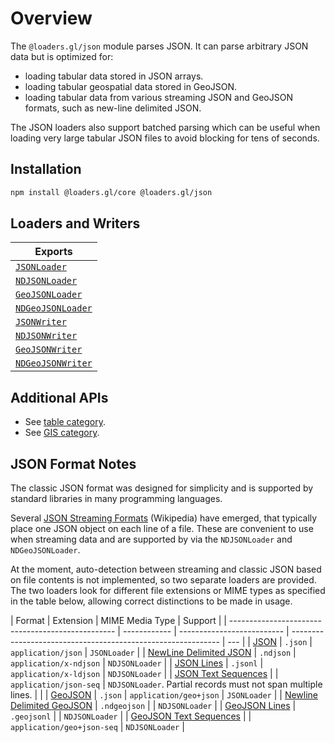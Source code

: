 # Overview

The `@loaders.gl/json` module parses JSON. It can parse arbitrary JSON data but is optimized for:

- loading tabular data stored in JSON arrays.
- loading tabular geospatial data stored in GeoJSON.
- loading tabular data from various streaming JSON and GeoJSON formats, such as new-line delimited JSON.

The JSON loaders also support batched parsing which can be useful when loading very large tabular JSON files
to avoid blocking for tens of seconds.

## Installation

```bash
npm install @loaders.gl/core @loaders.gl/json
```

## Loaders and Writers

| Exports                                                               |
| --------------------------------------------------------------------- |
| [`JSONLoader`](/docs/modules/json/api-reference/json-loader)           |
| [`NDJSONLoader`](/docs/modules/json/api-reference/ndjson-loader)       |
| [`GeoJSONLoader`](/docs/modules/json/api-reference/geojson-loader)     |
| [`NDGeoJSONLoader`](/docs/modules/json/api-reference/ndgeojson-loader) |
| [`JSONWriter`](/docs/modules/json/api-reference/json-writer)           |
| [`NDJSONWriter`](/docs/modules/json/api-reference/ndjson-writer)       |
| [`GeoJSONWriter`](/docs/modules/json/api-reference/geojson-writer)     |
| [`NDGeoJSONWriter`](/docs/modules/json/api-reference/ndgeojson-writer) |

## Additional APIs

- See [table category](/docs/specifications/category-table).
- See [GIS category](/docs/specifications/category-gis).

## JSON Format Notes

The classic JSON format was designed for simplicity and is supported by standard libraries in many programming languages.

Several [JSON Streaming Formats](https://en.wikipedia.org/wiki/JSON_streaming) (Wikipedia) have emerged, that typically
place one JSON object on each line of a file. These are convenient to use when streaming data and are 
supported by via the `NDJSONLoader` and `NDGeoJSONLoader`.

At the moment, auto-detection between streaming and classic JSON based on file contents 
is not implemented, so two separate loaders are provided. 
The two loaders look for different file extensions or MIME types as specified in the table below, 
allowing correct distinctions to be made in usage.

| Format                                            | Extension    | MIME Media Type            | Support                                                      |
| ------------------------------------------------- | ------------ | -------------------------- | ------------------------------------------------------------ | --- |
| [JSON][format_json]                               | `.json`      | `application/json`         | `JSONLoader`                                               |
| [NewLine Delimited JSON][format_ndjson]           | `.ndjson`    | `application/x-ndjson`     | `NDJSONLoader`                                             |
| [JSON Lines][format_jsonlines]                    | `.jsonl`     | `application/x-ldjson`     | `NDJSONLoader`                                             |
| [JSON Text Sequences][format_json_seq]            |              | `application/json-seq`     | `NDJSONLoader`. Partial records must not span multiple lines. |     |
| [GeoJSON][format_geojson]                         | `.json`      | `application/geo+json`     | `JSONLoader`                                               |
| [Newline Delimited GeoJSON][format_ndgeojson]     | `.ndgeojson` |                            | `NDJSONLoader`                                             |
| [GeoJSON Lines][format_geojson]                   | `.geojsonl`  |                            | `NDJSONLoader`                                             |
| [GeoJSON Text Sequences][format_geojson_text_seq] |              | `application/geo+json-seq` | `NDJSONLoader`                                             |

[format_json]: https://www.json.org/json-en.html
[format_ndjson]: http://ndjson.org/
[format_jsonlines]: http://jsonlines.org/
[format_json_seq]: https://datatracker.ietf.org/doc/html/rfc7464
[format_geojson]: https://geojson.org/
[format_ndgeojson]: https://stevage.github.io/ndgeojson/
[format_geojsonl]: https://www.placemark.io/documentation/geojsonl
[format_geojson_text_seq]: https://datatracker.ietf.org/doc/html/rfc8142
[rfc4288]: https://www.ietf.org/rfc/rfc4288.txt
